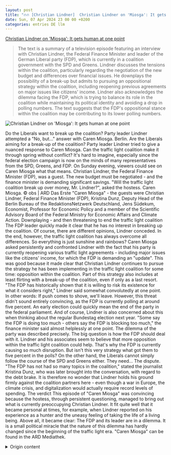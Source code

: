 ```yaml
---
layout: post
title: "🔥🔥 [Christian Lindner]  Christian Lindner on 'Miosga': It gets human at one point"
date: Sun, 07 Apr 2024 23 00 00 +0200
categories: entries DE llm
---
```

[ Christian Lindner on 'Miosga': It gets human at one point](https://www.morgenpost.de/kultur/tv/article242048080/Christian-Lindner-bei-Miosga-An-einer-Stelle-menschelt-es.html)

> The text is a summary of a television episode featuring an interview with Christian Lindner, the Federal Finance Minister and leader of the German Liberal party (FDP), which is currently in a coalition government with the SPD and Greens. Lindner discusses the tensions within the coalition, particularly regarding the negotiation of the new budget and differences over financial issues. He downplays the possibility of a break-up but admits to pursuing an oppositional strategy within the coalition, including reopening previous agreements on major issues like citizens' income. Lindner also acknowledges the dilemma facing the FDP, which is trying to balance its role in the coalition while maintaining its political identity and avoiding a drop in polling numbers. The text suggests that the FDP's oppositional stance within the coalition may be contributing to its lower polling numbers.

![ Christian Lindner on 'Miosga': It gets human at one point](https://img.sparknews.funkemedien.de/242048078/242048078_1712551745_v16_9_1600.jpeg)

 Do the Liberals want to break up the coalition? Party leader Lindner attempted a "No, but..." answer with Caren Miosga. Berlin. Are the Liberals aiming for a break-up of the coalition? Party leader Lindner tried to give a nuanced response to Caren Miosga. Can the traffic light coalition make it through spring without conflict? It's hard to imagine, especially since the federal election campaign is now on the minds of many representatives from the SPD, Greens, and FDP. On Sunday evening, viewers could see on Caren Miosga what that means. Christian Lindner, the Federal Finance Minister (FDP), was a guest. The new budget must be negotiated - and the finance minister is demanding significant savings. "Will the traffic light coalition break up over money, Mr. Lindner?", asked the hostess. Caren Miosga. © obs | ARD Das Erste "Caren Miosga" - the guests were Christian Lindner, Federal Finance Minister (FDP), Kristina Dunz, Deputy Head of the Berlin Bureau of the RedaktionsNetzwerk Deutschland, Jens Südekum, Economist, Professor for Economic Policy and a member of the Scientific Advisory Board of the Federal Ministry for Economic Affairs and Climate Action. Downplaying - and then threatening to end the traffic light coalition The FDP leader quickly made it clear that he has no interest in breaking up the coalition. Of course, there are different opinions, Lindner conceded. In the end, however, the traffic light coalition has always overcome all differences. So everything is just sunshine and rainbows? Caren Miosga asked persistently and confronted Lindner with the fact that his party is currently reopening various traffic light agreements - including major issues like the citizens' income, for which the FDP is demanding an "update". This was good because it made clear that Christian Lindner continues to pursue the strategy he has been implementing in the traffic light coalition for some time: opposition within the coalition. Part of this strategy also includes at least flirting with a break-up of the coalition, even if only as a last resort. "The FDP has historically shown that it is willing to risk its existence for what it considers right," Lindner said somewhat convolutedly at one point. In other words: If push comes to shove, we'll leave. However, this threat didn't sound entirely convincing, as the FDP is currently polling at around five percent. An early election could quickly mean the end of the party in the federal parliament. And of course, Lindner is also concerned about this when thinking about the regular Bundestag election next year. "Some say the FDP is doing too much - others say the FDP is blocking too much," the finance minister said almost helplessly at one point. The dilemma of the party was described precisely. The big question is how the FDP should deal with it. Lindner and his associates seem to believe that more opposition within the traffic light coalition could help. That's why the FDP is currently causing so much disruption. But isn't this very strategy what got them to five percent in the polls? On the other hand, the Liberals cannot simply follow the course of the SPD and Greens either. They need...  The dispute. "The FDP has not had so many topics in the coalition," stated the journalist Kristina Dunz, who was later brought into the conversation, with regard to the debt brake. It is therefore no wonder that Lindner holds his ground firmly against the coalition partners here - even though a war in Europe, the climate crisis, and digitalization would actually require record levels of spending. The verdict This episode of "Caren Miosga" was convincing because the hostess, through persistent questioning, managed to bring out what is currently preoccupying Christian Lindner. It fit quite well that it became personal at times, for example, when Lindner reported on his experience as a hunter and the uneasy feeling of taking the life of a living being. Above all, it became clear: The FDP and its leader are in a dilemma. It is a small political miracle that the nature of this dilemma has hardly changed since the beginning of the traffic light era. "Caren Miosga" can be found in the ARD Mediathek.

<details>
  <summary>Origin content</summary>
  ---
layout: post
title: "🔥🔥 [Christian Lindner] Christian Lindner bei „Miosga“: An einer Stelle menschelt es"
date: Sun, 07 Apr 2024 23:00:00 +0200
categories: entries DE
---
[Christian Lindner bei „Miosga“: An einer Stelle menschelt es](https://www.morgenpost.de/kultur/tv/article242048080/Christian-Lindner-bei-Miosga-An-einer-Stelle-menschelt-es.html)

![Christian Lindner bei „Miosga“: An einer Stelle menschelt es](https://img.sparknews.funkemedien.de/242048078/242048078_1712551745_v16_9_1600.jpeg)

Wollen die Liberalen den Bruch mit der Koalition? Parteichef Lindner versuchte sich bei „Caren Miosga“ an einer „Nein, aber…“-Antwort.

Berlin. Wollen die Liberalen den Bruch mit der Koalition? Parteichef Lindner versuchte sich bei „Caren Miosga“ an einer „Nein, aber…“-Antwort.

Schafft es die Ampel ohne Streit durch den Frühling? Man kann es sich kaum vorstellen, allein schon, weil in den Köpfen vieler Vertreter von SPD, Grünen und FDP spätestens jetzt der Bundestagswahlkampf beginnt.

Am Sonntagabend ließ sich bei „Caren Miosga“ besichtigen, was das bedeutet. Zu Besuch war Christian Lindner, der in einer Frage eine besonders zentrale Rolle hat: Der neue Haushalt muss verhandelt werden – und der Finanzminister fordert merkliche Einsparungen. „Zerbricht die Ampel am Geld, Herr Lindner?“, lautete die Leitfrage der Gastgeberin.

Caren Miosga. © obs | ARD Das Erste

„Caren Miosga“ – das waren die Gäste

Christian Lindner , Bundesfinanzminister (FDP)

, Bundesfinanzminister (FDP) Kristina Dunz , stellvertretende Leiterin des Hauptstadtbüros des RedaktionsNetzwerk Deutschland

, stellvertretende Leiterin des Hauptstadtbüros des RedaktionsNetzwerk Deutschland Jens Südekum, Ökonom, Professor für Volkswirtschaftslehre und Mitglied im Wissenschaftlichen Beirat des Bundesministeriums für Wirtschaft und Klimaschutz

Tiefstapeln – und dann mit dem Ampel-Aus drohen

Im Gespräch machte der FDP-Chef schnell deutlich, dass er an einem Bruch mit der Koalition kein Interesse hat. Natürlich gebe es unterschiedliche Auffassungen, räumte Lindner ein. Am Ende habe die Ampel aber immer alle Differenzen überbrückt.

Also eitel Sonnenschein? Caren Miosga fragte hartnäckig nach und stellte Lindner etwa bei dem Fakt, dass seine Partei gerade allerlei Ampel-Einigungen – auch große Punkte wie das Bürgergeld, für das die FDP ein „Update“ fordert – wieder aufmacht.

Das war gut und sinnvoll, denn so wurde deutlich, dass Christian Lindner noch immer jene Strategie verfolgt, die er seit geraumer Zeit in der Ampel praktiziert: Opposition in der eigenen Koalition sein. Dazu gehört dann auch, dass mit einem Koalitionsbruch bei aller Staatsräson zumindest kokettiert wird. „Die FDP hat historisch gezeigt, dass sie im Falle des Falles für als richtig Erkanntes auch ihre Existenz riskiert“, sagte Lindner an einer Stelle etwas kompliziert. Will heißen: Wenn es hart auf hart kommt, steigen wir aus.

„Miosga“ – mehr zur Talk-Sendung

An einer Stelle wirkt Lindner fast ratlos

So richtig überzeugend klang diese Drohung allerdings nicht, schließlich dümpelt die FDP in Umfragen bei etwa fünf Prozent. Eine vorgezogene Neuwahl könnte da schnell das Aus im Bund bedeuten.

Und natürlich ist es diese Sorge, die Lindner auch beim Gedanken an die reguläre Bundestagswahl im kommenden Jahr umtreibt. „Die einen sagen, die FDP macht zu viel mit – die anderen sagen, die FDP blockiert zu viel“, stellte der Finanzminister fast etwas ratlos fest.

Die FDP braucht den Streit

Damit war das Dilemma der Partei trefflich beschrieben. Die große Frage ist, wie die FDP damit umgehen sollte. Lindner und die Seinen scheinen ganz offensichtlich zu glauben, dass mehr Opposition innerhalb der Ampel helfen könnte. Das erklärt das enorme Störfeuer, das derzeit von der FDP ausgeht. Doch ist die Partei nicht mit ebendieser Strategie bei fünf Prozent in Umfragen gelandet?

Andererseits können die Liberalen auch nicht einfach auf den Kurs von SPD und Grünen einschwenken. Sie brauchen den Streit. „Die FDP hat nicht so wahnsinnig viele Themen in der Koalition“, stellte die später ins Gespräch gebrachte Journalistin Kristina Dunz mit Blick auf die Schuldenbremse fest. Kein Wunder also, dass Lindner sich hier gegen die Koalitionspartner eisern gibt – auch wenn ein Krieg in Europa, die Klimakrise und die Digitalisierung eigentlich Rekordausgaben nötig machen.

Das Fazit

Diese Ausgabe von „Caren Miosga“ überzeugte, weil die Gastgeberin durch hartnäckiges Nachfragen herausarbeitete, was Christian Lindner in diesen Tagen wohl umtreibt. Da passte durchaus auch, dass es zwischendurch menschelte, etwa, als Lindner von seiner Erfahrung als Jäger und dem unguten Gefühl berichtete, einem Lebewesen das Leben zu nehmen.

Vor allem aber wurde deutlich: Die FDP und ihr Chef stecken in einem Dilemma. Es ist ein kleines politisches Wunder, dass sich dessen Wesen seit Beginn der Ampel-Zeit quasi nicht verändert hat.

„Caren Miosga“ in der ARD-Mediathek.


</details>
